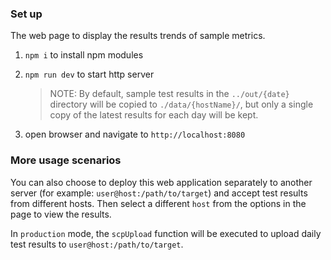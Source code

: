 ### Set up

The web page to display the results trends of sample metrics.

1. `npm i` to install npm modules

2. `npm run dev` to start http server

   > NOTE: By default, sample test results in the `../out/{date}` directory will be copied to `./data/{hostName}/`, but only a single copy of the latest results for each day will be kept.

3. open browser and navigate to `http://localhost:8080`

### More usage scenarios

You can also choose to deploy this web application separately to another server (for example: `user@host:/path/to/target`) and accept test results from different hosts. Then select a different `host` from the options in the page to view the results.

In `production` mode, the `scpUpload` function will be executed to upload daily test results to `user@host:/path/to/target`.
